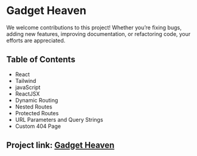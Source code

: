 # Gadget Heaven

We welcome contributions to this project! Whether you’re fixing bugs, adding new features, improving documentation, or refactoring code, your efforts are appreciated.

## Table of Contents
- React
- Tailwind
- javaScript
- ReactJSX
- Dynamic Routing 
- Nested Routes 
- Protected Routes 
- URL Parameters and Query Strings 
- Custom 404 Page

## Project link: [Gadget Heaven](https://symphonious-pavlova-855ad2.netlify.app/)